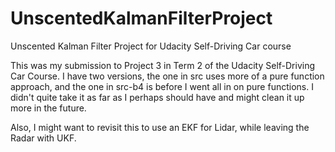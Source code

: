 # UnscentedKalmanFilterProject
Unscented Kalman Filter Project for Udacity Self-Driving Car course

This was my submission to Project 3 in Term 2 of the Udacity Self-Driving Car Course. I have two versions, the one in src uses more of a pure function approach, and the one in src-b4 is before I went all in on pure functions. I didn't quite take it as far as I perhaps should have and might clean it up more in the future.

Also, I might want to revisit this to use an EKF for Lidar, while leaving the Radar with UKF.
